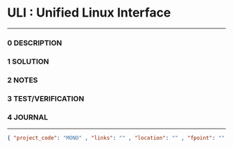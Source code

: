 # ULI : Unified Linux Interface
--------------------------------
### 0 DESCRIPTION


### 1 SOLUTION


### 2 NOTES


### 3 TEST/VERIFICATION


### 4 JOURNAL



--------------------------------
```json
{ "project_code": "MONO" , "links": "" , "location": "" , "fpoint": "" }
```
